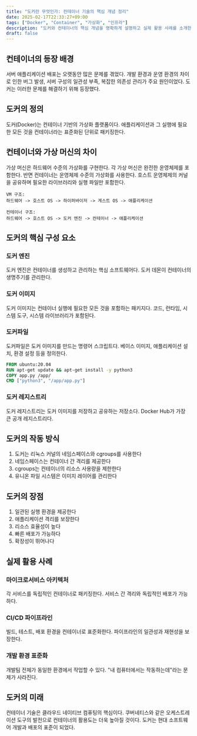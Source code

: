 ```yaml
---
title: "도커란 무엇인가: 컨테이너 기술의 핵심 개념 정리"
date: 2025-02-17T22:33:27+09:00
tags: ["Docker", "Container", "가상화", "인프라"]
description: "도커와 컨테이너의 핵심 개념을 명확하게 설명하고 실제 활용 사례를 소개한다."
draft: false
---
```


## 컨테이너의 등장 배경

서버 애플리케이션 배포는 오랫동안 많은 문제를 겪었다. 개발 환경과 운영 환경의 차이로 인한 버그 발생, 서버 구성의 일관성 부족, 복잡한 의존성 관리가 주요 원인이었다. 도커는 이러한 문제를 해결하기 위해 등장했다.

## 도커의 정의

도커(Docker)는 컨테이너 기반의 가상화 플랫폼이다. 애플리케이션과 그 실행에 필요한 모든 것을 컨테이너라는 표준화된 단위로 패키징한다.

## 컨테이너와 가상 머신의 차이

가상 머신은 하드웨어 수준의 가상화를 구현한다. 각 가상 머신은 완전한 운영체제를 포함한다. 반면 컨테이너는 운영체제 수준의 가상화를 사용한다. 호스트 운영체제의 커널을 공유하며 필요한 라이브러리와 실행 파일만 포함한다.

```
VM 구조:
하드웨어 -> 호스트 OS -> 하이퍼바이저 -> 게스트 OS -> 애플리케이션

컨테이너 구조:
하드웨어 -> 호스트 OS -> 도커 엔진 -> 컨테이너 -> 애플리케이션
```

## 도커의 핵심 구성 요소

### 도커 엔진

도커 엔진은 컨테이너를 생성하고 관리하는 핵심 소프트웨어다. 도커 데몬이 컨테이너의 생명주기를 관리한다.

### 도커 이미지

도커 이미지는 컨테이너 실행에 필요한 모든 것을 포함하는 패키지다. 코드, 런타임, 시스템 도구, 시스템 라이브러리가 포함된다.

### 도커파일

도커파일은 도커 이미지를 만드는 명령어 스크립트다. 베이스 이미지, 애플리케이션 설치, 환경 설정 등을 정의한다.

```dockerfile
FROM ubuntu:20.04
RUN apt-get update && apt-get install -y python3
COPY app.py /app/
CMD ["python3", "/app/app.py"]
```

### 도커 레지스트리

도커 레지스트리는 도커 이미지를 저장하고 공유하는 저장소다. Docker Hub가 가장 큰 공개 레지스트리다.

## 도커의 작동 방식

1. 도커는 리눅스 커널의 네임스페이스와 cgroups를 사용한다
2. 네임스페이스는 컨테이너 간 격리를 제공한다
3. cgroups는 컨테이너의 리소스 사용량을 제한한다
4. 유니온 파일 시스템은 이미지 레이어를 관리한다

## 도커의 장점

1. 일관된 실행 환경을 제공한다
2. 애플리케이션 격리를 보장한다
3. 리소스 효율성이 높다
4. 빠른 배포가 가능하다
5. 확장성이 뛰어나다

## 실제 활용 사례

### 마이크로서비스 아키텍처

각 서비스를 독립적인 컨테이너로 패키징한다. 서비스 간 격리와 독립적인 배포가 가능하다.

### CI/CD 파이프라인

빌드, 테스트, 배포 환경을 컨테이너로 표준화한다. 파이프라인의 일관성과 재현성을 보장한다.

### 개발 환경 표준화

개발팀 전체가 동일한 환경에서 작업할 수 있다. "내 컴퓨터에서는 작동하는데"라는 문제가 사라진다.

## 도커의 미래

컨테이너 기술은 클라우드 네이티브 컴퓨팅의 핵심이다. 쿠버네티스와 같은 오케스트레이션 도구의 발전으로 컨테이너의 활용도는 더욱 높아질 것이다. 도커는 현대 소프트웨어 개발과 배포의 표준이 되었다.
